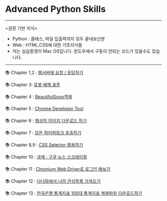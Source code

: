 # Advanced Python Skills
***

<권장 기반 지식>

- Python : 클래스, 파일 입출력까지 모두 끝내보신분
- Web : HTML,CSS에 대한 기초지식들  
- 저는 실습환경이 Mac OS입니다. 윈도우에서 구동이 안되는 코드가 있을수도 있습니다.
***

📚 Chapter 1,2 : [웹서버에 요청 / 응답하기](https://github.com/J-hoplin1/100_PythonProblem_for_working_level_staff/blob/main/Markdowns/ch1_2.md)

📚 Chapter 3: [로봇 배제 표준](https://github.com/J-hoplin1/100_PythonProblem_for_working_level_staff/blob/main/Markdowns/ch3.md)

📚 Chapter 4 : [BeautifulSoup객체](https://github.com/J-hoplin1/100_PythonProblem_for_working_level_staff/blob/main/Markdowns/ch4.md)

📚 Chapter 5 : [Chrome Developer Tool](https://github.com/J-hoplin1/100_PythonProblem_for_working_level_staff/blob/main/Markdowns/ch5.md)

📚 Chapter 6 : [웹상의 이미지 다운로드 하기](https://github.com/J-hoplin1/100_PythonProblem_for_working_level_staff/blob/main/Markdowns/ch6.md)

📚 Chapter 7 : [모든 하이퍼링크 추출하기](https://github.com/J-hoplin1/Useful_Python_Skills/blob/main/Markdowns/ch7.md)

📚 Chapter 8,9 : [CSS Selector 활용하기](https://github.com/J-hoplin1/Useful_Python_Skills/blob/main/Markdowns/ch8_9.md)

📚 Chapter 10 : [과제 : 구글 뉴스 스크레이핑](https://github.com/J-hoplin1/Useful_Python_Skills/blob/main/Markdowns/ch10.md)

📚 Chapter 11 : [Chronium Web Driver로 로그인 해보기](https://github.com/J-hoplin1/Useful_Python_Skills/blob/main/Markdowns/ch11.md)

📚 Chapter 12 : [다나와에서 나의 관심목록 가져오기](https://github.com/J-hoplin1/Useful_Python_Skills/blob/main/Markdowns/ch12.md)

📚 Chapter 13 : [한국은행 통계지표 100대 통계지표 엑셀파일 다운로드하기](https://github.com/J-hoplin1/Useful_Python_Skills/blob/main/Markdowns/ch13.md)
